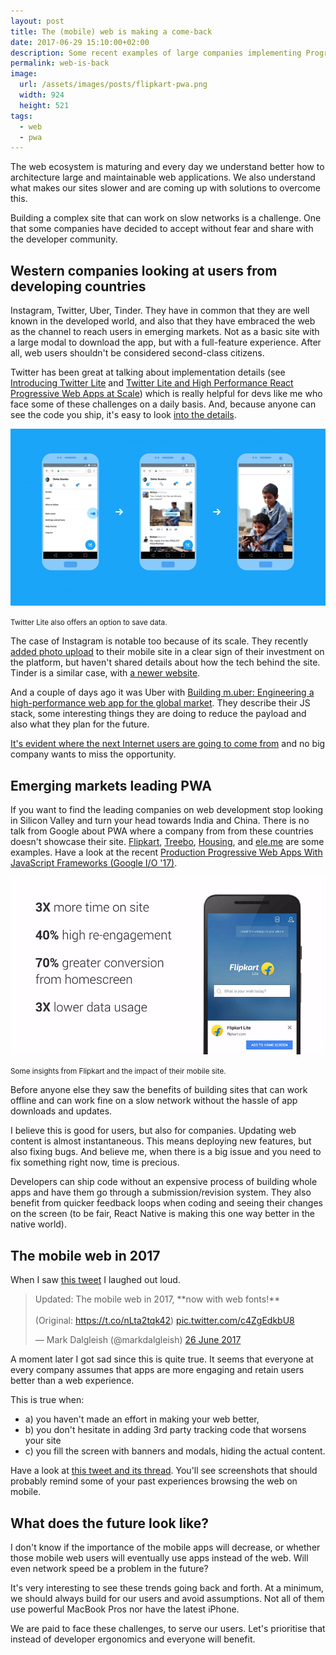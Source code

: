 ```yaml
---
layout: post
title: The (mobile) web is making a come-back
date: 2017-06-29 15:10:00+02:00
description: Some recent examples of large companies implementing Progressive Web Apps, changing their mobile strategy
permalink: web-is-back
image:
  url: /assets/images/posts/flipkart-pwa.png
  width: 924
  height: 521
tags:
  - web
  - pwa
---
```


The web ecosystem is maturing and every day we understand better how to architecture large and maintainable web applications. We also understand what makes our sites slower and are coming up with solutions to overcome this.

Building a complex site that can work on slow networks is a challenge. One that some companies have decided to accept without fear and share with the developer community.

<!-- more -->

## Western companies looking at users from developing countries

Instagram, Twitter, Uber, Tinder. They have in common that they are well known in the developed world, and also that they have embraced the web as the channel to reach users in emerging markets. Not as a basic site with a large modal to download the app, but with a full-feature experience. After all, web users shouldn't be considered second-class citizens.

Twitter has been great at talking about implementation details (see [Introducing Twitter Lite](https://blog.twitter.com/official/en_us/topics/product/2017/introducing-twitter-lite.html) and [Twitter Lite and High Performance React Progressive Web Apps at Scale](https://medium.com/@paularmstrong/twitter-lite-and-high-performance-react-progressive-web-apps-at-scale-d28a00e780a3)) which is really helpful for devs like me who face some of these challenges on a daily basis. And, because anyone can see the code you ship, it's easy to look [into the details](https://medium.com/statuscode/dissecting-twitters-redux-store-d7280b62c6b1).

![Twitter Lite's saving options](/assets/images/posts/twitter-lite.png)

<small class="caption">Twitter Lite also offers an option to save data.</small>

The case of Instagram is notable too because of its scale. They recently [added photo upload](http://fortune.com/2017/05/09/instagram-mobile-website-upload-photos/) to their mobile site in a clear sign of their investment on the platform, but haven't shared details about how the tech behind the site. Tinder is a similar case, with [a newer website](http://blog.gotinder.com/introducing-tinder-online/).

And a couple of days ago it was Uber with [Building m.uber: Engineering a high-performance web app for the global market](https://eng.uber.com/m-uber/). They describe their JS stack, some interesting things they are doing to reduce the payload and also what they plan for the future.

[It's evident where the next Internet users are going to come from](https://building.calibreapp.com/beyond-the-bubble-real-world-performance-9c991dcd5342) and no big company wants to miss the opportunity.

## Emerging markets leading PWA

If you want to find the leading companies on web development stop looking in Silicon Valley and turn your head towards India and China. There is no talk from Google about PWA where a company from from these countries doesn't showcase their site. [Flipkart](http://flipkart.com), [Treebo](https://www.treebo.com), [Housing](https://housing.com), and [ele.me](https://www.ele.me) are some examples. Have a look at the recent [Production Progressive Web Apps With JavaScript Frameworks (Google I/O '17)](https://www.youtube.com/watch?v=aCMbSyngXB4).

![Flipkart's PWA seems to be improving important metrics](/assets/images/posts/flipkart-pwa.png)

<small class="caption">Some insights from Flipkart and the impact of their mobile site.</small>

Before anyone else they saw the benefits of building sites that can work offline and can work fine on a slow network without the hassle of app downloads and updates.

I believe this is good for users, but also for companies. Updating web content is almost instantaneous. This means deploying new features, but also fixing bugs. And believe me, when there is a big issue and you need to fix something right now, time is precious.

Developers can ship code without an expensive process of building whole apps and have them go through a submission/revision system. They also benefit from quicker feedback loops when coding and seeing their changes on the screen (to be fair, React Native is making this one way better in the native world).

## The mobile web in 2017

When I saw [this tweet](https://twitter.com/markdalgleish/status/879144162389393409) I laughed out loud.

<blockquote class="twitter-tweet" data-lang="en-gb"><p lang="en" dir="ltr">Updated: The mobile web in 2017, **now with web fonts!**<br><br>(Original: <a href="https://t.co/nLta2tqk42">https://t.co/nLta2tqk42</a>) <a href="https://t.co/c4ZgEdkbU8">pic.twitter.com/c4ZgEdkbU8</a></p>&mdash; Mark Dalgleish (@markdalgleish) <a href="https://twitter.com/markdalgleish/status/879144162389393409">26 June 2017</a></blockquote>
<script async src="//platform.twitter.com/widgets.js" charset="utf-8"></script>

A moment later I got sad since this is quite true. It seems that everyone at every company assumes that apps are more engaging and retain users better than a web experience.

This is true when:

- a) you haven't made an effort in making your web better,
- b) you don't hesitate in adding 3rd party tracking code that worsens your site
- c) you fill the screen with banners and modals, hiding the actual content.

Have a look at [this tweet and its thread](https://twitter.com/sbholtrop/status/878611398527520768). You'll see screenshots that should probably remind some of your past experiences browsing the web on mobile.

## What does the future look like?

I don't know if the importance of the mobile apps will decrease, or whether those mobile web users will eventually use apps instead of the web. Will even network speed be a problem in the future?

It's very interesting to see these trends going back and forth. At a minimum, we should always build for our users and avoid assumptions. Not all of them use powerful MacBook Pros nor have the latest iPhone.

We are paid to face these challenges, to serve our users. Let's prioritise that instead of developer ergonomics and everyone will benefit.

